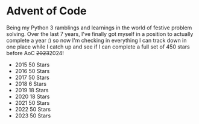 # Advent of Code

Being my Python 3 ramblings and learnings in the world of festive problem solving. Over the last 7 years, I've finally got myself in a position to actually complete a year :) so now I'm checking in everything I can track down in one place while I catch up and see if I can complete a full set of 450 stars before AoC ~~2023~~2024!

- 2015 50 Stars
- 2016 50 Stars
- 2017 50 Stars
- 2018  6 Stars
- 2019 18 Stars
- 2020 18 Stars
- 2021 50 Stars
- 2022 50 Stars
- 2023 50 Stars
